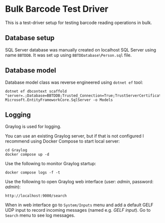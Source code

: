 ﻿# Bulk Barcode Test Driver

This is a test-driver setup for testing barcode reading operations in bulk.

## Database setup

SQL Server database was manually created on localhost SQL Server using name `BBTDDB`. It was set up using `BBTDDatabase\Person.sql` file.

## Database model

Database model class was reverse engineered using `dotnet ef` tool:

```
dotnet ef dbcontext scaffold "server=.;Database=BBTDDB;Trusted_Connection=True;TrustServerCertificate=True;MultipleActiveResultSets=true" Microsoft.EntityFrameworkCore.SqlServer -o Models
```

## Logging

Graylog is used for logging.

You can use an existing Graylog server, but if that is not configured I recommend using Docker Compose to start local server:

```
cd Graylog
docker compose up -d
```

Use the following to monitor Graylog startup:

```
docker compose logs -f -t
```

Use the following to open Graylog web interface (user: *admin*, password: *admin*):

```
http://localhost:9000/search
```

When in web interface go to `System/Inputs` menu and add a default GELF UDP input to record incoming messages (named e.g. *GELF input*). Go to `Search` menu to see log messages.